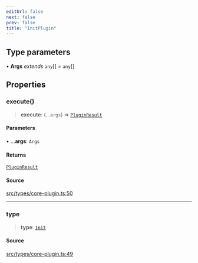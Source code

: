 ```yaml
---
editUrl: false
next: false
prev: false
title: "InitPlugin"
---
```


## Type parameters

• **Args** *extends* `any`[] = `any`[]

## Properties

### execute()

> **execute**: (...`args`) => [`PluginResult`](/v4/api/type-aliases/pluginresult/)

#### Parameters

• ...**args**: `Args`

#### Returns

[`PluginResult`](/v4/api/type-aliases/pluginresult/)

#### Source

[src/types/core-plugin.ts:50](https://github.com/sern-handler/handler/blob/792015a64e1ac30998977267c7e6c05bfc6f8195/src/types/core-plugin.ts#L50)

***

### type

> **type**: [`Init`](/v4/api/enumerations/plugintype/#init)

#### Source

[src/types/core-plugin.ts:49](https://github.com/sern-handler/handler/blob/792015a64e1ac30998977267c7e6c05bfc6f8195/src/types/core-plugin.ts#L49)
